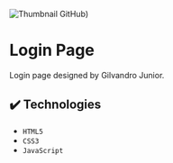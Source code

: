 ![Thumbnail GitHub](https://github.com/GilvandroBarreto/portifolio/assets/17046978/b8eb7a1a-8e45-478f-a62d-d8702c245e5b))

# Login Page
Login page designed by Gilvandro Junior.

## ✔️ Technologies

- `HTML5`
- `CSS3`
- `JavaScript`
